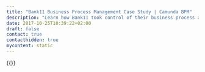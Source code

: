 ```yaml
---
title: "Bank11 Business Process Management Case Study | Camunda BPM"
description: "Learn how Bank11 took control of their business process automation and improved efficiency in their organization with Camunda. Camunda is the leader for workflow automation based on Java and BPMN 2.0. "
date: 2017-10-25T10:39:22+02:00
draft: false
contact: true
contacthidden: true
mycontent: static
---
```

{{<case-study-single
company="Bank11"
companydescription="<p>Bank11 is a credit institution specializing in sales financing. We support medium-sized motor vehicle trade through competitive mobility and insurance offers. For the car dealer, this means he can offer his customers simple and cheaply calculated financing products. Our financing offer is aimed at all brand car dealerships as well as free dealers who are looking for a complementary alternative for purchasing and sales financing.</p>"
customerquote=""
teaser="Defining and automating processes for the motor industry to enable faster lending processes"
usecase="<h3>Execution of the core business via automated processes with Camunda BPM</h3><p>Bank11 has been using Camunda BPM since 2014 and wanted to further define and automate processes to allow for quicker execution of decisions, specifically their lending processes.</p><p>They faced two significant challenges – the first being process evolution and migration of existing processes and the second being the analysis and automation of processes in an agile interdisciplinary team. </p><p>In the meantime, Bank11 handles a core part of their business with Camunda BPM standardizing central processes for lending and automating credit decisions.  </p>"
videolink=""
logo="//images.ctfassets.net/vpidbgnakfvf/2MHw4RU8wEEyyuKEeuwwmE/d797c50b36becc861fec2189d36bfded/bank-11.svg"
pdf="//assets.ctfassets.net/vpidbgnakfvf/5frcF7LavmMSmaQOW6OM2Y/54b519b48d9c4c878c5d832c9d797a83/Camunda-CaseStudy_Bank11_EN.pdf"
thumbnail="//images.ctfassets.net/vpidbgnakfvf/397OU58dhY60S0KIKccU6O/edc7b2fa792849b866467e885d1980f5/cs-cover-Bank11-en.jpg">}}